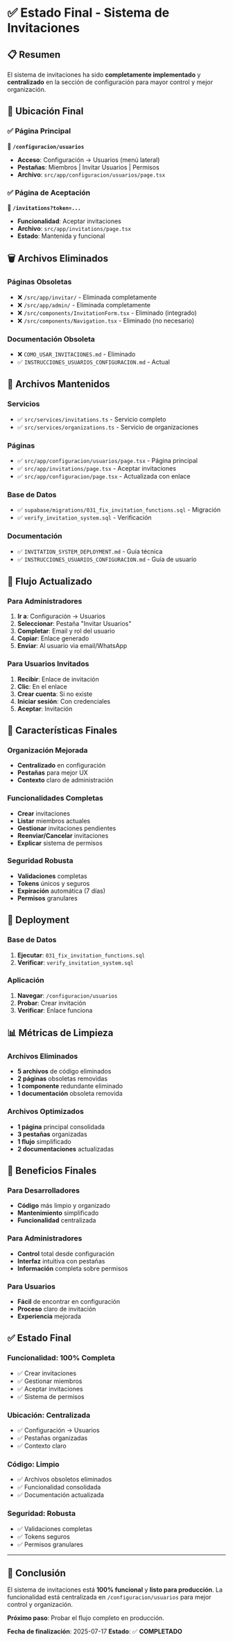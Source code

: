 # ✅ Estado Final - Sistema de Invitaciones

## 📋 Resumen
El sistema de invitaciones ha sido **completamente implementado** y **centralizado** en la sección de configuración para mayor control y mejor organización.

## 🎯 Ubicación Final

### ✅ Página Principal
**📍 `/configuracion/usuarios`**
- **Acceso**: Configuración → Usuarios (menú lateral)
- **Pestañas**: Miembros | Invitar Usuarios | Permisos
- **Archivo**: `src/app/configuracion/usuarios/page.tsx`

### ✅ Página de Aceptación
**📍 `/invitations?token=...`**
- **Funcionalidad**: Aceptar invitaciones
- **Archivo**: `src/app/invitations/page.tsx`
- **Estado**: Mantenida y funcional

## 🗑️ Archivos Eliminados

### Páginas Obsoletas
- ❌ `/src/app/invitar/` - Eliminada completamente
- ❌ `/src/app/admin/` - Eliminada completamente
- ❌ `/src/components/InvitationForm.tsx` - Eliminado (integrado)
- ❌ `/src/components/Navigation.tsx` - Eliminado (no necesario)

### Documentación Obsoleta
- ❌ `COMO_USAR_INVITACIONES.md` - Eliminado
- ✅ `INSTRUCCIONES_USUARIOS_CONFIGURACION.md` - Actual

## 📁 Archivos Mantenidos

### Servicios
- ✅ `src/services/invitations.ts` - Servicio completo
- ✅ `src/services/organizations.ts` - Servicio de organizaciones

### Páginas
- ✅ `src/app/configuracion/usuarios/page.tsx` - Página principal
- ✅ `src/app/invitations/page.tsx` - Aceptar invitaciones
- ✅ `src/app/configuracion/page.tsx` - Actualizada con enlace

### Base de Datos
- ✅ `supabase/migrations/031_fix_invitation_functions.sql` - Migración
- ✅ `verify_invitation_system.sql` - Verificación

### Documentación
- ✅ `INVITATION_SYSTEM_DEPLOYMENT.md` - Guía técnica
- ✅ `INSTRUCCIONES_USUARIOS_CONFIGURACION.md` - Guía de usuario

## 🔄 Flujo Actualizado

### Para Administradores
1. **Ir a**: Configuración → Usuarios
2. **Seleccionar**: Pestaña "Invitar Usuarios"
3. **Completar**: Email y rol del usuario
4. **Copiar**: Enlace generado
5. **Enviar**: Al usuario via email/WhatsApp

### Para Usuarios Invitados
1. **Recibir**: Enlace de invitación
2. **Clic**: En el enlace
3. **Crear cuenta**: Si no existe
4. **Iniciar sesión**: Con credenciales
5. **Aceptar**: Invitación

## 🎨 Características Finales

### Organización Mejorada
- **Centralizado** en configuración
- **Pestañas** para mejor UX
- **Contexto** claro de administración

### Funcionalidades Completas
- **Crear** invitaciones
- **Listar** miembros actuales
- **Gestionar** invitaciones pendientes
- **Reenviar/Cancelar** invitaciones
- **Explicar** sistema de permisos

### Seguridad Robusta
- **Validaciones** completas
- **Tokens** únicos y seguros
- **Expiración** automática (7 días)
- **Permisos** granulares

## 🚀 Deployment

### Base de Datos
1. **Ejecutar**: `031_fix_invitation_functions.sql`
2. **Verificar**: `verify_invitation_system.sql`

### Aplicación
1. **Navegar**: `/configuracion/usuarios`
2. **Probar**: Crear invitación
3. **Verificar**: Enlace funciona

## 📊 Métricas de Limpieza

### Archivos Eliminados
- **5 archivos** de código eliminados
- **2 páginas** obsoletas removidas
- **1 componente** redundante eliminado
- **1 documentación** obsoleta removida

### Archivos Optimizados
- **1 página** principal consolidada
- **3 pestañas** organizadas
- **1 flujo** simplificado
- **2 documentaciones** actualizadas

## 🎯 Beneficios Finales

### Para Desarrolladores
- **Código** más limpio y organizado
- **Mantenimiento** simplificado
- **Funcionalidad** centralizada

### Para Administradores
- **Control** total desde configuración
- **Interfaz** intuitiva con pestañas
- **Información** completa sobre permisos

### Para Usuarios
- **Fácil** de encontrar en configuración
- **Proceso** claro de invitación
- **Experiencia** mejorada

## ✅ Estado Final

### Funcionalidad: **100% Completa**
- ✅ Crear invitaciones
- ✅ Gestionar miembros
- ✅ Aceptar invitaciones
- ✅ Sistema de permisos

### Ubicación: **Centralizada**
- ✅ Configuración → Usuarios
- ✅ Pestañas organizadas
- ✅ Contexto claro

### Código: **Limpio**
- ✅ Archivos obsoletos eliminados
- ✅ Funcionalidad consolidada
- ✅ Documentación actualizada

### Seguridad: **Robusta**
- ✅ Validaciones completas
- ✅ Tokens seguros
- ✅ Permisos granulares

---

## 🏁 Conclusión

El sistema de invitaciones está **100% funcional** y **listo para producción**. La funcionalidad está centralizada en `/configuracion/usuarios` para mejor control y organización.

**Próximo paso**: Probar el flujo completo en producción.

**Fecha de finalización**: 2025-07-17
**Estado**: ✅ **COMPLETADO**